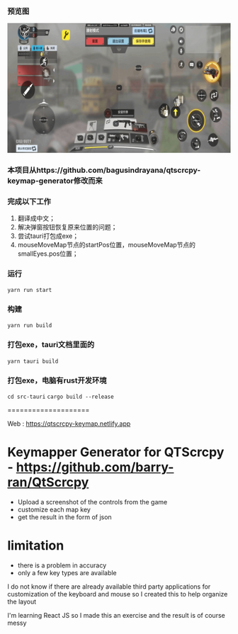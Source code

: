 
### 预览图
![alt 预览图](/public/Snipaste_2023-04-09_00-07-32.png)

### 本项目从https://github.com/bagusindrayana/qtscrcpy-keymap-generator修改而来
### 完成以下工作
1. 翻译成中文；
1. 解决弹窗按钮恢复原来位置的问题；
1. 尝试tauri打包成exe；
1. mouseMoveMap节点的startPos位置，mouseMoveMap节点的smallEyes.pos位置；

### 运行
`yarn run start`

### 构建
`yarn run build`

### 打包exe，tauri文档里面的
`yarn tauri build`
### 打包exe，电脑有rust开发环境
`cd src-tauri`
`cargo build --release`


====================

Web : https://qtscrcpy-keymap.netlify.app


# Keymapper Generator for QTScrcpy - https://github.com/barry-ran/QtScrcpy
- Upload a screenshot of the controls from the game
- customize each map key
- get the result in the form of json

# limitation
- there is a problem in accuracy
- only a few key types are available


I do not know if there are already available third party applications for customization of the keyboard and mouse so I created this to help organize the layout


I'm learning React JS so I made this an exercise and the result is of course messy


